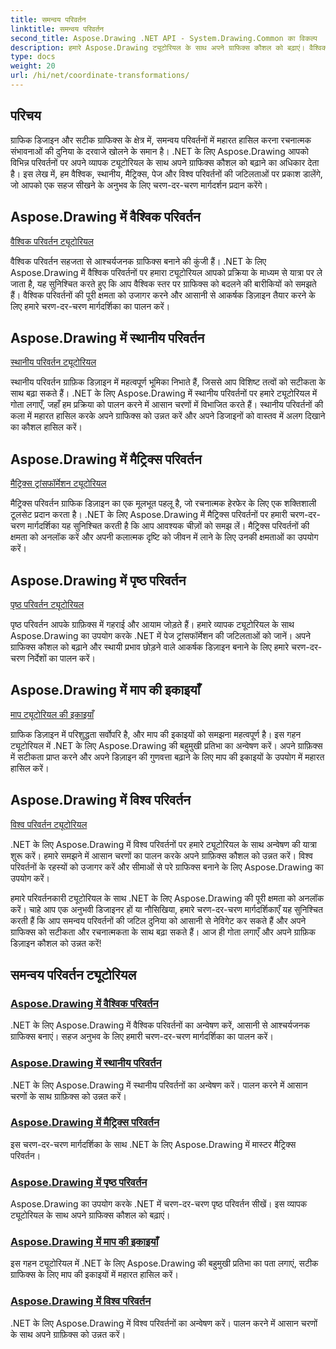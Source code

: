 ```yaml
---
title: समन्वय परिवर्तन
linktitle: समन्वय परिवर्तन
second_title: Aspose.Drawing .NET API - System.Drawing.Common का विकल्प
description: हमारे Aspose.Drawing ट्यूटोरियल के साथ अपने ग्राफिक्स कौशल को बढ़ाएं। वैश्विक, स्थानीय, मैट्रिक्स, पेज और विश्व परिवर्तनों का अन्वेषण करें, .NET में सटीक ग्राफिक्स में महारत हासिल करें।
type: docs
weight: 20
url: /hi/net/coordinate-transformations/
---
```


## परिचय

ग्राफिक डिजाइन और सटीक ग्राफिक्स के क्षेत्र में, समन्वय परिवर्तनों में महारत हासिल करना रचनात्मक संभावनाओं की दुनिया के दरवाजे खोलने के समान है। .NET के लिए Aspose.Drawing आपको विभिन्न परिवर्तनों पर अपने व्यापक ट्यूटोरियल के साथ अपने ग्राफिक्स कौशल को बढ़ाने का अधिकार देता है। इस लेख में, हम वैश्विक, स्थानीय, मैट्रिक्स, पेज और विश्व परिवर्तनों की जटिलताओं पर प्रकाश डालेंगे, जो आपको एक सहज सीखने के अनुभव के लिए चरण-दर-चरण मार्गदर्शन प्रदान करेंगे।

## Aspose.Drawing में वैश्विक परिवर्तन
[वैश्विक परिवर्तन ट्यूटोरियल](./global-transformation/)

वैश्विक परिवर्तन सहजता से आश्चर्यजनक ग्राफिक्स बनाने की कुंजी हैं। .NET के लिए Aspose.Drawing में वैश्विक परिवर्तनों पर हमारा ट्यूटोरियल आपको प्रक्रिया के माध्यम से यात्रा पर ले जाता है, यह सुनिश्चित करते हुए कि आप वैश्विक स्तर पर ग्राफिक्स को बदलने की बारीकियों को समझते हैं। वैश्विक परिवर्तनों की पूरी क्षमता को उजागर करने और आसानी से आकर्षक डिज़ाइन तैयार करने के लिए हमारे चरण-दर-चरण मार्गदर्शिका का पालन करें।

## Aspose.Drawing में स्थानीय परिवर्तन
[स्थानीय परिवर्तन ट्यूटोरियल](./local-transformation/)

स्थानीय परिवर्तन ग्राफ़िक डिज़ाइन में महत्वपूर्ण भूमिका निभाते हैं, जिससे आप विशिष्ट तत्वों को सटीकता के साथ बढ़ा सकते हैं। .NET के लिए Aspose.Drawing में स्थानीय परिवर्तनों पर हमारे ट्यूटोरियल में गोता लगाएँ, जहाँ हम प्रक्रिया को पालन करने में आसान चरणों में विभाजित करते हैं। स्थानीय परिवर्तनों की कला में महारत हासिल करके अपने ग्राफिक्स को उन्नत करें और अपने डिजाइनों को वास्तव में अलग दिखाने का कौशल हासिल करें।

## Aspose.Drawing में मैट्रिक्स परिवर्तन
[मैट्रिक्स ट्रांसफॉर्मेशन ट्यूटोरियल](./matrix-transformations/)

मैट्रिक्स परिवर्तन ग्राफिक डिज़ाइन का एक मूलभूत पहलू है, जो रचनात्मक हेरफेर के लिए एक शक्तिशाली टूलसेट प्रदान करता है। .NET के लिए Aspose.Drawing में मैट्रिक्स परिवर्तनों पर हमारी चरण-दर-चरण मार्गदर्शिका यह सुनिश्चित करती है कि आप आवश्यक चीज़ों को समझ लें। मैट्रिक्स परिवर्तनों की क्षमता को अनलॉक करें और अपनी कलात्मक दृष्टि को जीवन में लाने के लिए उनकी क्षमताओं का उपयोग करें।

## Aspose.Drawing में पृष्ठ परिवर्तन
[पृष्ठ परिवर्तन ट्यूटोरियल](./page-transformation/)

पृष्ठ परिवर्तन आपके ग्राफ़िक्स में गहराई और आयाम जोड़ते हैं। हमारे व्यापक ट्यूटोरियल के साथ Aspose.Drawing का उपयोग करके .NET में पेज ट्रांसफॉर्मेशन की जटिलताओं को जानें। अपने ग्राफिक्स कौशल को बढ़ाने और स्थायी प्रभाव छोड़ने वाले आकर्षक डिज़ाइन बनाने के लिए हमारे चरण-दर-चरण निर्देशों का पालन करें।

## Aspose.Drawing में माप की इकाइयाँ
[माप ट्यूटोरियल की इकाइयाँ](./units-of-measure/)

ग्राफिक डिज़ाइन में परिशुद्धता सर्वोपरि है, और माप की इकाइयों को समझना महत्वपूर्ण है। इस गहन ट्यूटोरियल में .NET के लिए Aspose.Drawing की बहुमुखी प्रतिभा का अन्वेषण करें। अपने ग्राफ़िक्स में सटीकता प्राप्त करने और अपने डिज़ाइन की गुणवत्ता बढ़ाने के लिए माप की इकाइयों के उपयोग में महारत हासिल करें।

## Aspose.Drawing में विश्व परिवर्तन
[विश्व परिवर्तन ट्यूटोरियल](./world-transformation/)

.NET के लिए Aspose.Drawing में विश्व परिवर्तनों पर हमारे ट्यूटोरियल के साथ अन्वेषण की यात्रा शुरू करें। हमारे समझने में आसान चरणों का पालन करके अपने ग्राफ़िक्स कौशल को उन्नत करें। विश्व परिवर्तनों के रहस्यों को उजागर करें और सीमाओं से परे ग्राफिक्स बनाने के लिए Aspose.Drawing का उपयोग करें।

हमारे परिवर्तनकारी ट्यूटोरियल के साथ .NET के लिए Aspose.Drawing की पूरी क्षमता को अनलॉक करें। चाहे आप एक अनुभवी डिजाइनर हों या नौसिखिया, हमारे चरण-दर-चरण मार्गदर्शिकाएँ यह सुनिश्चित करती हैं कि आप समन्वय परिवर्तनों की जटिल दुनिया को आसानी से नेविगेट कर सकते हैं और अपने ग्राफिक्स को सटीकता और रचनात्मकता के साथ बढ़ा सकते हैं। आज ही गोता लगाएँ और अपने ग्राफ़िक डिज़ाइन कौशल को उन्नत करें!
## समन्वय परिवर्तन ट्यूटोरियल
### [Aspose.Drawing में वैश्विक परिवर्तन](./global-transformation/)
.NET के लिए Aspose.Drawing में वैश्विक परिवर्तनों का अन्वेषण करें, आसानी से आश्चर्यजनक ग्राफिक्स बनाएं। सहज अनुभव के लिए हमारी चरण-दर-चरण मार्गदर्शिका का पालन करें।
### [Aspose.Drawing में स्थानीय परिवर्तन](./local-transformation/)
.NET के लिए Aspose.Drawing में स्थानीय परिवर्तनों का अन्वेषण करें। पालन करने में आसान चरणों के साथ ग्राफ़िक्स को उन्नत करें।
### [Aspose.Drawing में मैट्रिक्स परिवर्तन](./matrix-transformations/)
इस चरण-दर-चरण मार्गदर्शिका के साथ .NET के लिए Aspose.Drawing में मास्टर मैट्रिक्स परिवर्तन।
### [Aspose.Drawing में पृष्ठ परिवर्तन](./page-transformation/)
Aspose.Drawing का उपयोग करके .NET में चरण-दर-चरण पृष्ठ परिवर्तन सीखें। इस व्यापक ट्यूटोरियल के साथ अपने ग्राफिक्स कौशल को बढ़ाएं।
### [Aspose.Drawing में माप की इकाइयाँ](./units-of-measure/)
इस गहन ट्यूटोरियल में .NET के लिए Aspose.Drawing की बहुमुखी प्रतिभा का पता लगाएं, सटीक ग्राफिक्स के लिए माप की इकाइयों में महारत हासिल करें।
### [Aspose.Drawing में विश्व परिवर्तन](./world-transformation/)
.NET के लिए Aspose.Drawing में विश्व परिवर्तनों का अन्वेषण करें। पालन करने में आसान चरणों के साथ अपने ग्राफ़िक्स को उन्नत करें।
